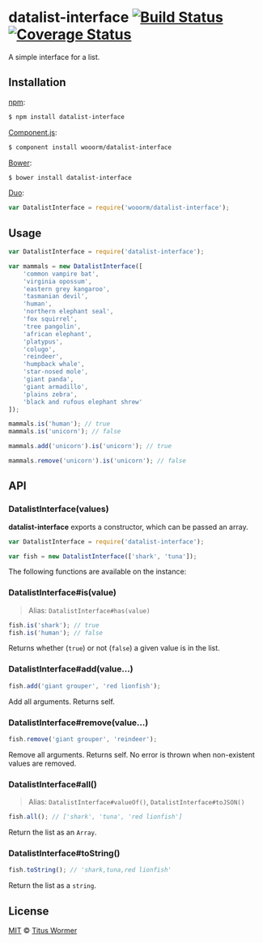 # datalist-interface [![Build Status](https://img.shields.io/travis/wooorm/datalist-interface.svg?style=flat)](https://travis-ci.org/wooorm/datalist-interface) [![Coverage Status](https://img.shields.io/coveralls/wooorm/datalist-interface.svg?style=flat)](https://coveralls.io/r/wooorm/datalist-interface?branch=master)

A simple interface for a list.

## Installation

[npm](https://docs.npmjs.com/cli/install):

```bash
$ npm install datalist-interface
```

[Component.js](https://github.com/componentjs/component):

```bash
$ component install wooorm/datalist-interface
```

[Bower](http://bower.io/#install-packages):

```bash
$ bower install datalist-interface
```

[Duo](http://duojs.org/#getting-started):

```javascript
var DatalistInterface = require('wooorm/datalist-interface');
```

## Usage

```js
var DatalistInterface = require('datalist-interface');

var mammals = new DatalistInterface([
    'common vampire bat',
    'virginia opossum',
    'eastern grey kangaroo',
    'tasmanian devil',
    'human',
    'northern elephant seal',
    'fox squirrel',
    'tree pangolin',
    'african elephant',
    'platypus',
    'colugo',
    'reindeer',
    'humpback whale',
    'star-nosed mole',
    'giant panda',
    'giant armadillo',
    'plains zebra',
    'black and rufous elephant shrew'
]);

mammals.is('human'); // true
mammals.is('unicorn'); // false

mammals.add('unicorn').is('unicorn'); // true

mammals.remove('unicorn').is('unicorn'); // false
```

## API

### DatalistInterface(values)

**datalist-interface** exports a constructor, which can be passed an array.

```js
var DatalistInterface = require('datalist-interface');

var fish = new DatalistInterface(['shark', 'tuna']);
```

The following functions are available on the instance:

### DatalistInterface#is(value)

> Alias: `DatalistInterface#has(value)`

```js
fish.is('shark'); // true
fish.is('human'); // false
```

Returns whether (`true`) or not (`false`) a given value is in the list.

### DatalistInterface#add(value...)

```js
fish.add('giant grouper', 'red lionfish');
```

Add all arguments. Returns self.

### DatalistInterface#remove(value...)

```js
fish.remove('giant grouper', 'reindeer');
```

Remove all arguments. Returns self.
No error is thrown when non-existent values are removed.

### DatalistInterface#all()

> Alias: `DatalistInterface#valueOf()`, `DatalistInterface#toJSON()`

```js
fish.all(); // ['shark', 'tuna', 'red lionfish']
```

Return the list as an `Array`.

### DatalistInterface#toString()

```js
fish.toString(); // 'shark,tuna,red lionfish'
```

Return the list as a `string`.

## License

[MIT](LICENSE) © [Titus Wormer](http://wooorm.com)
